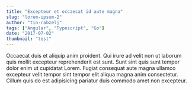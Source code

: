 ```yaml
---
title: "Excepteur et occaecat id aute magna"
slug: "lorem-ipsum-2"
author: "tin-rabzelj"
tags: ["Angular", "Typescript", "Go"]
date: "2017-07-02"
thumbnail: "test"
---
```


Occaecat duis et aliquip anim proident. Qui irure ad velit non ut laborum quis mollit excepteur reprehenderit est sunt. Sunt sint quis sunt tempor dolor enim ut cupidatat Lorem. Fugiat consequat aute magna ullamco excepteur velit tempor sint tempor elit aliqua magna anim consectetur. Cillum quis do est adipisicing pariatur duis commodo amet non excepteur.
